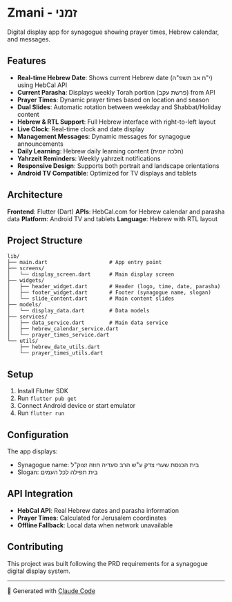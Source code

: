 # Zmani - זמני

Digital display app for synagogue showing prayer times, Hebrew calendar, and messages.

## Features

- **Real-time Hebrew Date**: Shows current Hebrew date (י"ח אב תשפ"ה) using HebCal API
- **Current Parasha**: Displays weekly Torah portion (פרשת עקב) from API
- **Prayer Times**: Dynamic prayer times based on location and season
- **Dual Slides**: Automatic rotation between weekday and Shabbat/Holiday content
- **Hebrew & RTL Support**: Full Hebrew interface with right-to-left layout
- **Live Clock**: Real-time clock and date display
- **Management Messages**: Dynamic messages for synagogue announcements
- **Daily Learning**: Hebrew daily learning content (הלכה יומית)
- **Yahrzeit Reminders**: Weekly yahrzeit notifications
- **Responsive Design**: Supports both portrait and landscape orientations
- **Android TV Compatible**: Optimized for TV displays and tablets

## Architecture

**Frontend**: Flutter (Dart)
**APIs**: HebCal.com for Hebrew calendar and parasha data
**Platform**: Android TV and tablets
**Language**: Hebrew with RTL layout

## Project Structure

```
lib/
├── main.dart                    # App entry point
├── screens/
│   └── display_screen.dart      # Main display screen
├── widgets/
│   ├── header_widget.dart       # Header (logo, time, date, parasha)
│   ├── footer_widget.dart       # Footer (synagogue name, slogan)
│   └── slide_content.dart       # Main content slides
├── models/
│   └── display_data.dart        # Data models
├── services/
│   ├── data_service.dart        # Main data service
│   ├── hebrew_calendar_service.dart
│   └── prayer_times_service.dart
└── utils/
    ├── hebrew_date_utils.dart
    └── prayer_times_utils.dart
```

## Setup

1. Install Flutter SDK
2. Run `flutter pub get`
3. Connect Android device or start emulator
4. Run `flutter run`

## Configuration

The app displays:
- Synagogue name: בית הכנסת שערי צדק ע"ש הרב סעדיה חוזה זצוק"ל
- Slogan: בית תפילה לכל העמים

## API Integration

- **HebCal API**: Real Hebrew dates and parasha information
- **Prayer Times**: Calculated for Jerusalem coordinates
- **Offline Fallback**: Local data when network unavailable

## Contributing

This project was built following the PRD requirements for a synagogue digital display system.

---

🤖 Generated with [Claude Code](https://claude.ai/code)